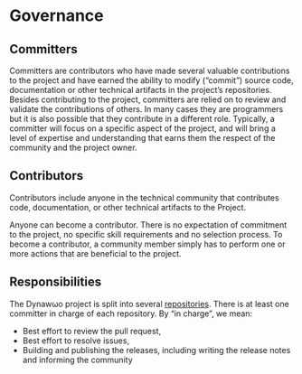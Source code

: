 # Governance

## Committers

Committers are contributors who have made several valuable contributions to the project and have earned the ability to modify (“commit”) source code, documentation or other technical artifacts in the project’s repositories. Besides contributing to the project, committers are relied on to review and validate the contributions of others. In many cases they are programmers but it is also possible that they contribute in a different role. Typically, a committer will focus on a specific aspect of the project, and will bring a level of expertise and understanding that earns them the respect of the community and the project owner.


## Contributors

Contributors include anyone in the technical community that contributes code, documentation, or other technical artifacts to the Project.

Anyone can become a contributor. There is no expectation of commitment to the project, no specific skill requirements and no selection process. To become a contributor, a community member simply has to perform one or more actions that are beneficial to the project.

## Responsibilities

The Dynaw&omega;o project is split into several [repositories](https://github.com/dynawo). There is at least one committer in charge of each repository. By “in charge”, we mean:
* Best effort to review the pull request,
* Best effort to resolve issues,
* Building and publishing the releases, including writing the release notes and informing the community

